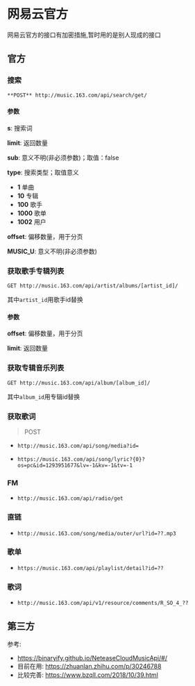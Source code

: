# 网易云官方
网易云官方的接口有加密措施,暂时用的是别人现成的接口

## 官方
###  搜索

`**POST** http://music.163.com/api/search/get/`

####  参数

__s__: 搜索词

__limit__: 返回数量

__sub__: 意义不明(非必须参数)；取值：false

__type__: 搜索类型；取值意义

* __1__ 单曲
* __10__ 专辑
* __100__ 歌手
* __1000__ 歌单
* __1002__ 用户

__offset__: 偏移数量，用于分页

__MUSIC_U__: 意义不明(非必须参数)

### 获取歌手专辑列表

`GET http://music.163.com/api/artist/albums/[artist_id]/`

 其中`artist_id`用歌手id替换

#### 参数

__offset__: 偏移数量，用于分页

__limit__: 返回数量


### 获取专辑音乐列表

`GET http://music.163.com/api/album/[album_id]/`

 其中`album_id`用专辑id替换

### 获取歌词
> POST

- `http://music.163.com/api/song/media?id=`

- `https://music.163.com/api/song/lyric?{0}?os=pc&id=1293951677&lv=-1&kv=-1&tv=-1`

### FM
- `http://music.163.com/api/radio/get`

### 直链

- `http://music.163.com/song/media/outer/url?id=??.mp3`

### 歌单

- `https://music.163.com/api/playlist/detail?id=??`

### 歌词

- `http://music.163.com/api/v1/resource/comments/R_SO_4_??`

## 第三方
参考:
- https://binaryify.github.io/NeteaseCloudMusicApi/#/
- 目前在用: https://zhuanlan.zhihu.com/p/30246788
- 比较完善: https://www.bzqll.com/2018/10/39.html
